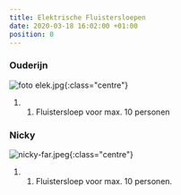 ```yaml
---
title: Elektrische Fluistersloepen
date: 2020-03-18 16:02:00 +01:00
position: 0
---
```


### Ouderijn
![foto elek.jpg]({{site.baseurl}}/assets/images/boats/ouderijn/ouderijn-far.jpg){:class="centre"}
1. 1. Fluistersloep voor max. 10 personen


### Nicky
![nicky-far.jpeg]({{site.baseurl}}/assets/images/boats/nicky/nicky-far.jpeg){:class="centre"}
1. 1.  Fluistersloep voor max. 10 personen.


